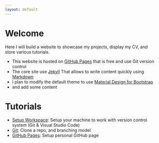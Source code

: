 ```yaml
---
layout: default
---
```


# Welcome
Here I will build a website to showcase my projects, display my CV, and store various tutorials.

* This website is hosted on [GitHub Pages](https://pages.github.com/) that is free and use Git version control
* The core site use [Jekyll](https://jekyllrb.com/) That allows to write content quickly using [Markdown](https://www.markdownguide.org/)
* I plan to modify the default theme to use [Material Design for Bootstrap](https://mdbootstrap.com/docs/jquery/)
* and add some content

# Tutorials

* [Setup Workspace](tutorials/setup.html): Setup your machine to work with version control system (Git & Visual Studio Code)
* [Git](tutorials/git.html): Clone a repo, and branching model
* [GitHub Pages](tutorials/page.html): Setup personal GitHub page
